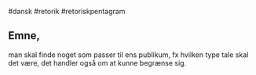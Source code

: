 #dansk #retorik #retoriskpentagram  
## Emne,

man skal finde noget som passer til ens publikum, fx hvilken type tale skal det være, det handler også om at kunne begrænse sig.